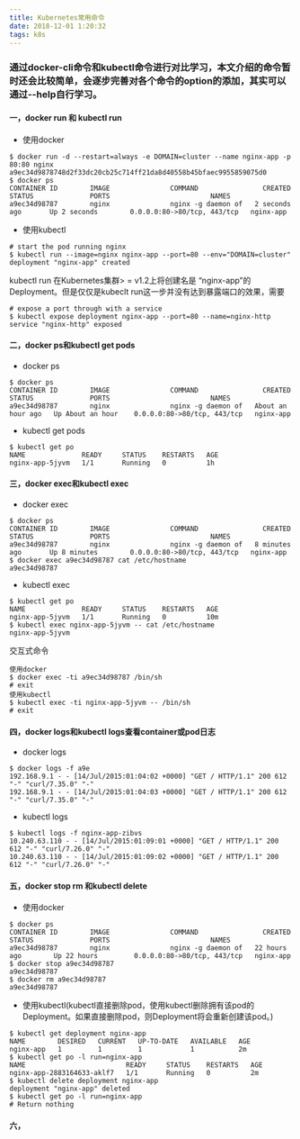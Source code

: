 ```yaml
---
title: Kubernetes常用命令
date: 2018-12-01 1:20:32
tags: k8s
---
```

### 通过docker-cli命令和kubectl命令进行对比学习，本文介绍的命令暂时还会比较简单，会逐步完善对各个命令的option的添加，其实可以通过--help自行学习。

#### 一，docker run 和 kubectl run
- 使用docker
```
$ docker run -d --restart=always -e DOMAIN=cluster --name nginx-app -p 80:80 nginx
a9ec34d9878748d2f33dc20cb25c714ff21da8d40558b45bfaec9955859075d0
$ docker ps
CONTAINER ID        IMAGE               COMMAND                CREATED             STATUS              PORTS                         NAMES
a9ec34d98787        nginx               nginx -g daemon of   2 seconds ago       Up 2 seconds        0.0.0.0:80->80/tcp, 443/tcp   nginx-app
```

- 使用kubectl
```
# start the pod running nginx
$ kubectl run --image=nginx nginx-app --port=80 --env="DOMAIN=cluster"
deployment "nginx-app" created
```
kubectl run 在Kubernetes集群> = v1.2上将创建名是 “nginx-app”的 Deployment。但是仅仅是kubeclt run这一步并没有达到暴露端口的效果，需要
```
# expose a port through with a service
$ kubectl expose deployment nginx-app --port=80 --name=nginx-http
service "nginx-http" exposed
```

#### 二，docker ps和kubectl get pods
- docker ps
```
$ docker ps
CONTAINER ID        IMAGE               COMMAND                CREATED             STATUS              PORTS                         NAMES
a9ec34d98787        nginx               nginx -g daemon of   About an hour ago   Up About an hour    0.0.0.0:80->80/tcp, 443/tcp   nginx-app
```

- kubectl get pods
```
$ kubectl get po
NAME              READY     STATUS    RESTARTS   AGE
nginx-app-5jyvm   1/1       Running   0          1h
```

#### 三，docker exec和kubectl exec

- docker exec
```
$ docker ps
CONTAINER ID        IMAGE               COMMAND                CREATED             STATUS              PORTS                         NAMES
a9ec34d98787        nginx               nginx -g daemon of   8 minutes ago       Up 8 minutes        0.0.0.0:80->80/tcp, 443/tcp   nginx-app
$ docker exec a9ec34d98787 cat /etc/hostname
a9ec34d98787
```
- kubectl exec 
```
$ kubectl get po
NAME              READY     STATUS    RESTARTS   AGE
nginx-app-5jyvm   1/1       Running   0          10m
$ kubectl exec nginx-app-5jyvm -- cat /etc/hostname
nginx-app-5jyvm
```
交互式命令
```
使用docker
$ docker exec -ti a9ec34d98787 /bin/sh
# exit
使用kubectl
$ kubectl exec -ti nginx-app-5jyvm -- /bin/sh      
# exit
```

#### 四，docker logs和kubectl logs查看container或pod日志

- docker logs
```
$ docker logs -f a9e
192.168.9.1 - - [14/Jul/2015:01:04:02 +0000] "GET / HTTP/1.1" 200 612 "-" "curl/7.35.0" "-"
192.168.9.1 - - [14/Jul/2015:01:04:03 +0000] "GET / HTTP/1.1" 200 612 "-" "curl/7.35.0" "-"
```

- kubectl logs
```
$ kubectl logs -f nginx-app-zibvs
10.240.63.110 - - [14/Jul/2015:01:09:01 +0000] "GET / HTTP/1.1" 200 612 "-" "curl/7.26.0" "-"
10.240.63.110 - - [14/Jul/2015:01:09:02 +0000] "GET / HTTP/1.1" 200 612 "-" "curl/7.26.0" "-"
```

#### 五，docker stop rm 和kubectl delete

- 使用docker
```
$ docker ps
CONTAINER ID        IMAGE               COMMAND                CREATED             STATUS              PORTS                         NAMES
a9ec34d98787        nginx               nginx -g daemon of   22 hours ago        Up 22 hours         0.0.0.0:80->80/tcp, 443/tcp   nginx-app
$ docker stop a9ec34d98787
a9ec34d98787
$ docker rm a9ec34d98787
a9ec34d98787
```

- 使用kubectl(kubectl直接删除pod，使用kubectl删除拥有该pod的Deployment。如果直接删除pod，则Deployment将会重新创建该pod。)
```
$ kubectl get deployment nginx-app
NAME        DESIRED   CURRENT   UP-TO-DATE   AVAILABLE   AGE
nginx-app   1         1         1            1           2m
$ kubectl get po -l run=nginx-app
NAME                         READY     STATUS    RESTARTS   AGE
nginx-app-2883164633-aklf7   1/1       Running   0          2m
$ kubectl delete deployment nginx-app
deployment "nginx-app" deleted
$ kubectl get po -l run=nginx-app
# Return nothing
```

#### 六，














